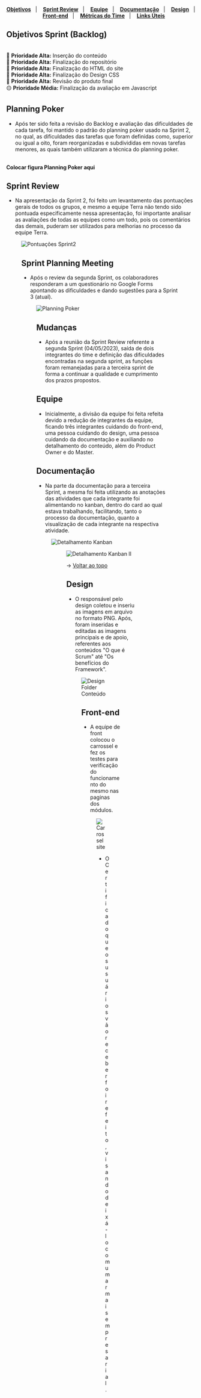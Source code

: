 <span id="topo">

<p align="center">
        <a href="#objetivos"><b>Objetivos</b></a> &nbsp |&nbsp &nbsp
        <a href="#sprintreview"><b>Sprint Review</b></a> &nbsp |&nbsp &nbsp
        <a href="#equipe"><b>Equipe</b></a> &nbsp |&nbsp &nbsp
        <a href="#documentacao"><b>Documentação</b></a> &nbsp |&nbsp &nbsp
        <a href="#design"><b>Design</b></a> &nbsp |&nbsp &nbsp
        <a href="#frontend"><b>Front-end</b></a> &nbsp |&nbsp &nbsp
        <a href="#metricas"><b>Métricas do Time</b></a> &nbsp |&nbsp &nbsp
        <a href="#links"><b>Links Úteis</b></a>
    </p>
    
<span id="objetivos">

## Objetivos Sprint (Backlog)
        
   


<br>🔴 **Prioridade Alta:** Inserção do conteúdo 
<br>🔴 **Prioridade Alta:** Finalização do repositório
<br>🔴 **Prioridade Alta:** Finalização do HTML do site 
<br>🔴 **Prioridade Alta:** Finalização do Design CSS 
<br>🔴 **Prioridade Alta:** Revisão do produto final 
<br>🟡 **Prioridade Média:** Finalização da avaliação em Javascript

## Planning Poker

- Após ter sido feita a revisão do Backlog e avaliação das dificuldades de cada tarefa, foi mantido o padrão do planning poker usado na Sprint 2, no qual, as dificuldades das tarefas que foram definidas como, superior ou igual a oito, foram reorganizadas e subdivididas em novas tarefas menores, as quais também utilizaram a técnica do planning poker. 

**<br>Colocar figura Planning Poker aqui**

<span id="sprintreview">

## Sprint Review

- Na apresentação da Sprint 2, foi feito um levantamento das pontuações gerais de todos os grupos, e mesmo a equipe Terra não tendo sido pontuada especificamente nessa apresentação, foi importante analisar as avaliações de todas as equipes como um todo, pois os comentários das demais, puderam ser utilizados para melhorias no processo da equipe Terra.

<figure><img src="imagens/Pontuações apresentação Sprint2.png" alt="Pontuações Sprint2" </figure>
    
## Sprint Planning Meeting

- Após o review da segunda Sprint, os colaboradores responderam a um questionário no Google Forms apontando as dificuldades e dando sugestões para a Sprint 3 (atual).
        
<figure><img src="imagens/AvaliaçaoTimeSprint2.png" alt="Planning Poker" </figure>   
    
## Mudanças

- Após a reunião da Sprint Review referente a segunda Sprint (04/05/2023), saída de dois integrantes do time e definição das dificuldades encontradas na segunda sprint, as funções foram remanejadas para a terceira sprint de forma a continuar a qualidade e cumprimento dos prazos propostos.
    
<span id="equipe">

## Equipe

- Inicialmente, a divisão da equipe foi feita refeita devido a redução de integrantes da equipe, ficando três integrantes cuidando do front-end, uma pessoa cuidando do design, uma pessoa cuidando da documentação e auxiliando no detalhamento do conteúdo, além do Product Owner e do Master.

<span id="documentacao">

## Documentação

- Na parte da documentação para a terceira Sprint, a mesma foi feita utilizando as anotações das atividades que cada integrante foi alimentando no kanban, dentro do card ao qual estava trabalhando, facilitando, tanto o processo da documentação, quanto a visualização de cada integrante na respectiva atividade.
                       
<figure>
<img src="imagens/detalhamento_kanban.png" alt="Detalhamento Kanban" 
</figure>           
        
<figure>
<img src="imagens/detalhamento_kanbanII.png" alt="Detalhamento Kanban II" 
</figure>           

→ [Voltar ao topo](#topo)

<span id="design">

## Design

- O responsável pelo design coletou e inseriu as imagens em arquivo no formato PNG. Após, foram inseridas e editadas as imagens principais e de apoio, referentes aos conteúdos "O que é Scrum" até "Os benefícios do Framework".

<figure>
<img src="imagens/Design.png" alt="Design Folder Conteúdo" 
</figure> 
        

<span id="frontend">

## Front-end

- A equipe de front colocou o carrossel e fez os testes para verificação do funcionamento do mesmo nas paginas dos módulos. 
        
<figure>
<img src="imagens/Carrossel.png" alt="Carrossel site" 
</figure> 
       

- O Certificado que os usuários vão receber foi refeito, visando deixá-lo com um ar mais empresarial.

<figure><img src="imagens/Modelo Diploma Quizz.jpg" alt="Nota avaliação Quizz"</figure>

<figure><img src="imagens/novoCertificado.jpg" alt="Modelo Novo Certificado"</figure>
        
- Foi desenvolvido um conteúdo adicional, aplicando os conceitos com exemplos práticos de forma a colocar mais de uma opção/ forma de aprendizado para os usuários que forem utilizar o site.

<figure><img src="imagens/AplicaçãoConteudoExemplos.png" alt="Aplicação do conteúdo com exemplos"</figure>
        
→ [Voltar ao topo](#topo)

<span id="metricas">

## Métricas do Time

<b>Controle Presença</b>

- O Controle de Presença foi mantido com o objetivo da equipe visualizar quanto tempo faltava para terminar o prazo e se reorganizar, caso necessário, a fim de cumprir as atividades dentro do prazo.

<figure><img src="imagens/ControlePresença.png" alt="Controle Presença"</figure>

<b>Histórias de usuários (User Stories)</b>

- As Histórias de usuários (User Stories) foram feitas com o intuito de atender as expectativas dos envolvidos na avaliação do projeto.

<figure><img src="imagens/User Storie.png" alt="Histórias de usuários (User Stories)"</figure>

<b>Burndown</b>

Gráfico de Burndown da data de 06/06/2023.

<figure><img src="imagens/    " alt="Burndown 04-05-2023"</figure>

<span id="links">

# Links Úteis

😏 Site do projeto: <a href="https://treinamento.terrasofthouse.com.br/"><b>https://treinamento.terrasofthouse.com.br/</span></b></a>

😀 Repositório do site: <a href="https://github.com/TerraSoftwarehouse/Projeto-Treinamento-Scrum/tree/ajustes-site/site"><b>https://github.com/TerraSoftwarehouse/Projeto-Treinamento-Scrum/tree/ajustes-site/site</span></b></a>.

🙃 Repositório da API (Sprint2): <a href="https://github.com/TerraSoftwarehouse/Sprint02"><b>https://github.com/TerraSoftwarehouse/Sprint02</b></a>

🧐 Kanban (Sprint2): <a href="https://github.com/users/TerraSoftwarehouse/projects/1/views/1"><b>https://github.com/users/TerraSoftwarehouse/projects/1/views/1</b></a>

😎 Site empresa Terra Softhouse: <a href="https://terrasofthouse.com.br/"><b>https://terrasofthouse.com.br/</span></b></a>


→ [Voltar ao topo](#topo)
